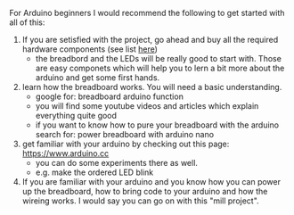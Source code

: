 For Arduino beginners I would recommend the following to get started with all of this:

1. If you are setisfied with the project, go ahead and buy all the required hardware components (see list [here](HardwareRequirements.md))
   - the breadbord and the LEDs will be really good to start with. Those are easy componets which will help you to lern a bit more about the arduino and get some first hands.
2. learn how the breadboard works. You will need a basic understanding.
   - google for: breadboard arduino function
   - you will find some youtube videos and articles which explain everything quite good
   - if you want to know how to pure your breadboard with the arduino search for: power breadboard with arduino nano
3. get familiar with your arduino by checking out this page: https://www.arduino.cc
   - you can do some experiments there as well.
   - e.g. make the ordered LED blink
4. If you are familiar with your arduino and you know how you can power up the breadboard, how to bring code to your arduino and how the wireing works. I would say you can go on with this "mill project".
